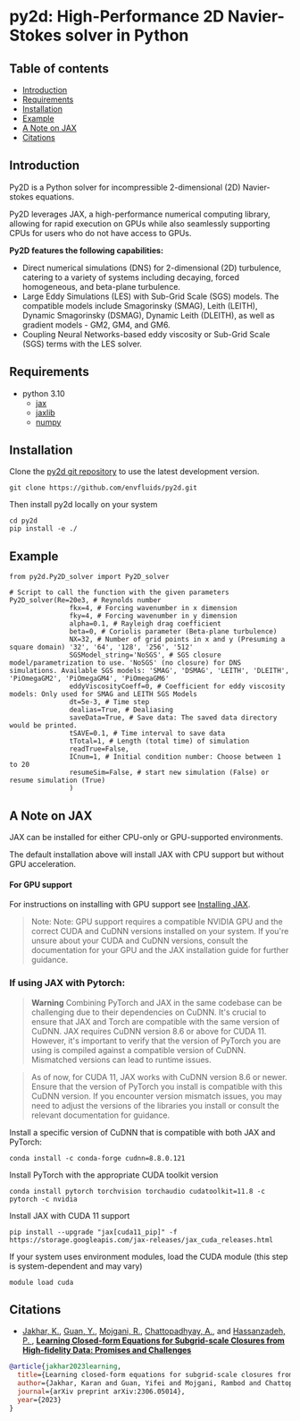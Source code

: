 # py2d: High-Performance 2D Navier-Stokes solver in Python

## Table of contents

* [Introduction](#Introduction)
* [Requirements](#Requirements)
* [Installation](#Installation)
* [Example](#Example)
* [A Note on JAX](#A-Note-on-JAX)
* [Citations](#Citations)

## Introduction
Py2D is a Python solver for incompressible 2-dimensional (2D) Navier-stokes equations. 

Py2D leverages JAX, a high-performance numerical computing library, allowing for rapid execution on GPUs while also seamlessly supporting CPUs for users who do not have access to GPUs.

**Py2D features the following capabilities:**

- Direct numerical simulations (DNS) for 2-dimensional (2D) turbulence, catering to a variety of systems including decaying, forced homogeneous, and beta-plane turbulence.
- Large Eddy Simulations (LES) with Sub-Grid Scale (SGS) models. The compatible models include Smagorinsky (SMAG), Leith (LEITH), Dynamic Smagorinsky (DSMAG), Dynamic Leith (DLEITH), as well as gradient models - GM2, GM4, and GM6.
- Coupling Neural Networks-based eddy viscosity or Sub-Grid Scale (SGS) terms with the LES solver. 

## Requirements

- python 3.10
  - [jax](https://pypi.org/project/jax/)
  - [jaxlib](https://pypi.org/project/jaxlib/)
  - [numpy](https://pypi.org/project/numpy/)

## Installation

Clone the [py2d git repository](https://github.com/envfluids/py2d.git) to use the latest development version.
```
git clone https://github.com/envfluids/py2d.git
```
Then install py2d locally on your system
```
cd py2d
pip install -e ./
```

## Example

```
from py2d.Py2D_solver import Py2D_solver

# Script to call the function with the given parameters
Py2D_solver(Re=20e3, # Reynolds number
               fkx=4, # Forcing wavenumber in x dimension
               fky=4, # Forcing wavenumber in y dimension
               alpha=0.1, # Rayleigh drag coefficient
               beta=0, # Coriolis parameter (Beta-plane turbulence)
               NX=32, # Number of grid points in x and y (Presuming a square domain) '32', '64', '128', '256', '512'
               SGSModel_string='NoSGS', # SGS closure model/parametrization to use. 'NoSGS' (no closure) for DNS simulations. Available SGS models: 'SMAG', 'DSMAG', 'LEITH', 'DLEITH', 'PiOmegaGM2', 'PiOmegaGM4', 'PiOmegaGM6'
               eddyViscosityCoeff=0, # Coefficient for eddy viscosity models: Only used for SMAG and LEITH SGS Models
               dt=5e-3, # Time step
               dealias=True, # Dealiasing
               saveData=True, # Save data: The saved data directory would be printed.
               tSAVE=0.1, # Time interval to save data
               tTotal=1, # Length (total time) of simulation
               readTrue=False, 
               ICnum=1, # Initial condition number: Choose between 1 to 20
               resumeSim=False, # start new simulation (False) or resume simulation (True) 
               )
```

## A Note on JAX 
JAX can be installed for either CPU-only or GPU-supported environments.

The default installation above will install JAX with CPU support but without GPU acceleration.

#### For GPU support
For instructions on installing with GPU support see [Installing JAX](https://jax.readthedocs.io/en/latest/installation.html).
> Note: Note: GPU support requires a compatible NVIDIA GPU and the correct CUDA and CuDNN versions installed on your system. If you're unsure about your CUDA and CuDNN versions, consult the documentation for your GPU and the JAX installation guide for further guidance.

### If using JAX with Pytorch:

> **Warning**
> Combining PyTorch and JAX in the same codebase can be challenging due to their dependencies on CuDNN. It's crucial to ensure that JAX and Torch are compatible with the same version of CuDNN. JAX requires CuDNN version 8.6 or above for CUDA 11. However, it's important to verify that the version of PyTorch you are using is compiled against a compatible version of CuDNN. Mismatched versions can lead to runtime issues.

> As of now, for CUDA 11, JAX works with CuDNN version 8.6 or newer. Ensure that the version of PyTorch you install is compatible with this CuDNN version. If you encounter version mismatch issues, you may need to adjust the versions of the libraries you install or consult the relevant documentation for guidance.

Install a specific version of CuDNN that is compatible with both JAX and PyTorch:
```
conda install -c conda-forge cudnn=8.8.0.121
```
Install PyTorch with the appropriate CUDA toolkit version
```
conda install pytorch torchvision torchaudio cudatoolkit=11.8 -c pytorch -c nvidia
```
Install JAX with CUDA 11 support
```
pip install --upgrade "jax[cuda11_pip]" -f https://storage.googleapis.com/jax-releases/jax_cuda_releases.html
```
If your system uses environment modules, load the CUDA module (this step is system-dependent and may vary)
```
module load cuda
```

## Citations
- [Jakhar, K.](https://scholar.google.com/citations?user=buVddBgAAAAJ&hl=en), [Guan, Y.](https://gyf135.github.io/), [Mojgani, R.](https://www.rmojgani.com), [Chattopadhyay, A.](https://scholar.google.com/citations?user=wtHkCRIAAAAJ&hl=en), and [Hassanzadeh, P.
](https://scholar.google.com/citations?user=o3_eO6EAAAAJ&hl=en), 
[**Learning Closed-form Equations for Subgrid-scale Closures from High-fidelity Data: Promises and Challenges**](https://arxiv.org/abs/2306.05014)
```bibtex
@article{jakhar2023learning,
  title={Learning closed-form equations for subgrid-scale closures from high-fidelity data: Promises and challenges},
  author={Jakhar, Karan and Guan, Yifei and Mojgani, Rambod and Chattopadhyay, Ashesh and Hassanzadeh, Pedram},
  journal={arXiv preprint arXiv:2306.05014},
  year={2023}
}
```
